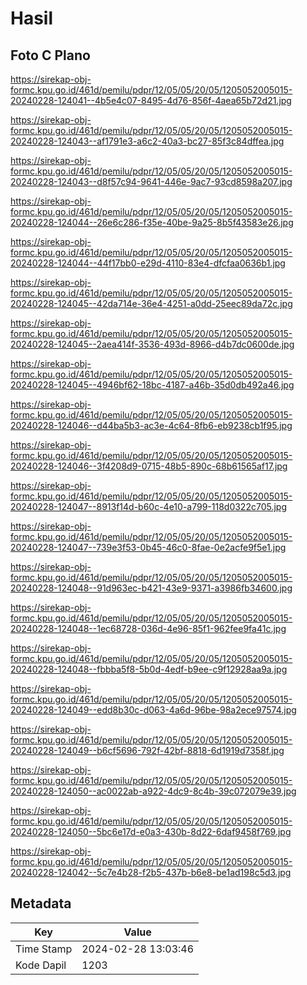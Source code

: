 # Hasil

## Foto C Plano

https://sirekap-obj-formc.kpu.go.id/461d/pemilu/pdpr/12/05/05/20/05/1205052005015-20240228-124041--4b5e4c07-8495-4d76-856f-4aea65b72d21.jpg

https://sirekap-obj-formc.kpu.go.id/461d/pemilu/pdpr/12/05/05/20/05/1205052005015-20240228-124043--af1791e3-a6c2-40a3-bc27-85f3c84dffea.jpg

https://sirekap-obj-formc.kpu.go.id/461d/pemilu/pdpr/12/05/05/20/05/1205052005015-20240228-124043--d8f57c94-9641-446e-9ac7-93cd8598a207.jpg

https://sirekap-obj-formc.kpu.go.id/461d/pemilu/pdpr/12/05/05/20/05/1205052005015-20240228-124044--26e6c286-f35e-40be-9a25-8b5f43583e26.jpg

https://sirekap-obj-formc.kpu.go.id/461d/pemilu/pdpr/12/05/05/20/05/1205052005015-20240228-124044--44f17bb0-e29d-4110-83e4-dfcfaa0636b1.jpg

https://sirekap-obj-formc.kpu.go.id/461d/pemilu/pdpr/12/05/05/20/05/1205052005015-20240228-124045--42da714e-36e4-4251-a0dd-25eec89da72c.jpg

https://sirekap-obj-formc.kpu.go.id/461d/pemilu/pdpr/12/05/05/20/05/1205052005015-20240228-124045--2aea414f-3536-493d-8966-d4b7dc0600de.jpg

https://sirekap-obj-formc.kpu.go.id/461d/pemilu/pdpr/12/05/05/20/05/1205052005015-20240228-124045--4946bf62-18bc-4187-a46b-35d0db492a46.jpg

https://sirekap-obj-formc.kpu.go.id/461d/pemilu/pdpr/12/05/05/20/05/1205052005015-20240228-124046--d44ba5b3-ac3e-4c64-8fb6-eb9238cb1f95.jpg

https://sirekap-obj-formc.kpu.go.id/461d/pemilu/pdpr/12/05/05/20/05/1205052005015-20240228-124046--3f4208d9-0715-48b5-890c-68b61565af17.jpg

https://sirekap-obj-formc.kpu.go.id/461d/pemilu/pdpr/12/05/05/20/05/1205052005015-20240228-124047--8913f14d-b60c-4e10-a799-118d0322c705.jpg

https://sirekap-obj-formc.kpu.go.id/461d/pemilu/pdpr/12/05/05/20/05/1205052005015-20240228-124047--739e3f53-0b45-46c0-8fae-0e2acfe9f5e1.jpg

https://sirekap-obj-formc.kpu.go.id/461d/pemilu/pdpr/12/05/05/20/05/1205052005015-20240228-124048--91d963ec-b421-43e9-9371-a3986fb34600.jpg

https://sirekap-obj-formc.kpu.go.id/461d/pemilu/pdpr/12/05/05/20/05/1205052005015-20240228-124048--1ec68728-036d-4e96-85f1-962fee9fa41c.jpg

https://sirekap-obj-formc.kpu.go.id/461d/pemilu/pdpr/12/05/05/20/05/1205052005015-20240228-124048--fbbba5f8-5b0d-4edf-b9ee-c9f12928aa9a.jpg

https://sirekap-obj-formc.kpu.go.id/461d/pemilu/pdpr/12/05/05/20/05/1205052005015-20240228-124049--edd8b30c-d063-4a6d-96be-98a2ece97574.jpg

https://sirekap-obj-formc.kpu.go.id/461d/pemilu/pdpr/12/05/05/20/05/1205052005015-20240228-124049--b6cf5696-792f-42bf-8818-6d1919d7358f.jpg

https://sirekap-obj-formc.kpu.go.id/461d/pemilu/pdpr/12/05/05/20/05/1205052005015-20240228-124050--ac0022ab-a922-4dc9-8c4b-39c072079e39.jpg

https://sirekap-obj-formc.kpu.go.id/461d/pemilu/pdpr/12/05/05/20/05/1205052005015-20240228-124050--5bc6e17d-e0a3-430b-8d22-6daf9458f769.jpg

https://sirekap-obj-formc.kpu.go.id/461d/pemilu/pdpr/12/05/05/20/05/1205052005015-20240228-124042--5c7e4b28-f2b5-437b-b6e8-be1ad198c5d3.jpg


## Metadata

| Key        | Value               |
| ---------- | ------------------- |
| Time Stamp | 2024-02-28 13:03:46 |
| Kode Dapil | 1203                |




